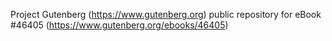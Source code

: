 Project Gutenberg (https://www.gutenberg.org) public repository for eBook #46405 (https://www.gutenberg.org/ebooks/46405)

